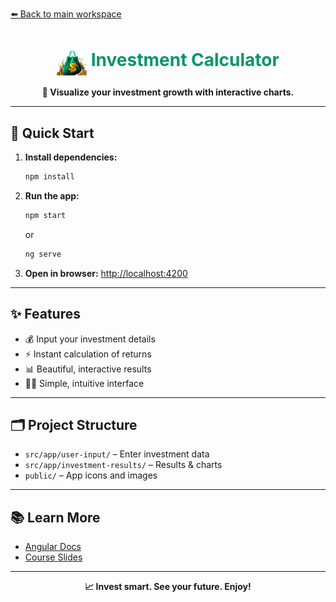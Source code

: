 [⬅️ Back to main workspace](../../README.md)

<h1 align="center"><img src="public/investment-calculator-logo.png" width="48" style="vertical-align:middle;"/> <span style="color:#059669">Investment Calculator</span></h1>

<p align="center">
  <b>💸 Visualize your investment growth with interactive charts.</b>
</p>

---

## 🚀 Quick Start

1. **Install dependencies:**
   ```sh
   npm install
   ```
2. **Run the app:**
   ```sh
   npm start
   ```
   or
   ```sh
   ng serve
   ```
3. **Open in browser:**
   [http://localhost:4200](http://localhost:4200)

---

## ✨ Features

- 💰 Input your investment details
- ⚡ Instant calculation of returns
- 📊 Beautiful, interactive results
- 🧑‍💻 Simple, intuitive interface

---

## 🗂️ Project Structure

- `src/app/user-input/` – Enter investment data
- `src/app/investment-results/` – Results & charts
- `public/` – App icons and images

---

## 📚 Learn More

- [Angular Docs](https://angular.io/)
- [Course Slides](../../other-resources/angular-course-slides.pdf)

---

<p align="center">
  <b>📈 Invest smart. See your future. Enjoy!</b>
</p>
